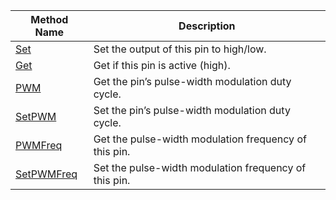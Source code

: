 Method Name | Description
----------- | -----------
[Set](/components/board/#set) | Set the output of this pin to high/low.
[Get](/components/board/#get) | Get if this pin is active (high).
[PWM](/components/board/#pwm) | Get the pin’s pulse-width modulation duty cycle.
[SetPWM](/components/board/#pwmfreq) | Set the pin’s pulse-width modulation duty cycle.
[PWMFreq](/components/board/#pwmfreq) | Get the pulse-width modulation frequency of this pin.
[SetPWMFreq](/components/board/#setpwmfreq) | Set the pulse-width modulation frequency of this pin.
